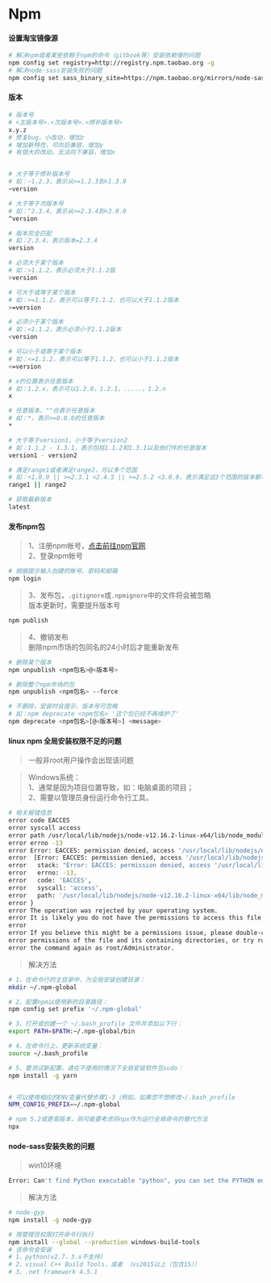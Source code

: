 # Npm

#### 设置淘宝镜像源

```bash
# 解决npm或者某些依赖于npm的命令（gitbook等）安装依赖慢的问题
npm config set registry=http://registry.npm.taobao.org -g
# 解决node-sass安装失败的问题
npm config set sass_binary_site=https://npm.taobao.org/mirrors/node-sass
```

#### 版本

```bash
# 版本号
# <主版本号>.<次版本号>.<修补版本号>
x.y.z
# 修复bug，小改动，增加z
# 增加新特性，可向后兼容，增加y
# 有很大的改动，无法向下兼容，增加x


# 大于等于修补版本号
# 如：~1.2.3，表示从>=1.2.3到<1.3.0
~version

# 大于等于次版本号
# 如：^2.3.4，表示从>=2.3.4到<3.0.0
^version

# 版本完全匹配
# 如：2.3.4，表示版本=2.3.4
version

# 必须大于某个版本
# 如：>1.1.2，表示必须大于1.1.2版
>version

# 可大于或等于某个版本
# 如：>=1.1.2，表示可以等于1.1.2，也可以大于1.1.2版本
>=version

# 必须小于某个版本
# 如：<1.1.2，表示必须小于1.1.2版本
<version

# 可以小于或等于某个版本
# 如：<=1.1.2，表示可以等于1.1.2，也可以小于1.1.2版本
<=version

# x的位置表示任意版本
# 如：1.2.x，表示可以1.2.0，1.2.1，.....，1.2.n
x

# 任意版本，""也表示任意版本
# 如：*，表示>=0.0.0的任意版本
*

# 大于等于version1，小于等于version2
# 如：1.1.2 - 1.3.1，表示包括1.1.2和1.3.1以及他们件的任意版本
version1 - version2

# 满足range1或者满足range2，可以多个范围
# 如：<1.0.0 || >=2.3.1 <2.4.5 || >=2.5.2 <3.0.0，表示满足这3个范围的版本都可以
range1 || range2

# 获取最新版本
latest
```

#### 发布npm包

> 1、注册npm帐号，[点击前往npm官网](https://www.npmjs.com/)  
> 2、登录npm帐号  

```bash
# 根据提示输入创建的账号、密码和邮箱
npm login
```

> 3、发布包，```.gitignore```或```.npmignore```中的文件将会被忽略  
> 版本更新时，需要提升版本号  

```bash
npm publish
```

> 4、撤销发布  
> 删除npm市场的包同名的24小时后才能重新发布  

```bash
# 删除某个版本
npm unpublish <npm包名>@<版本号>

# 删除整个npm市场的包
npm unpublish <npm包名> --force

# 不删除，安装时会提示，版本号可忽略
# 如：npm deprecate <npm包名> '这个包已经不再维护了'
npm deprecate <npm包名>[@<版本号>] <message>
```

#### linux npm 全局安装权限不足的问题

> 一般非root用户操作会出现该问题  

> Windows系统：  
> 1、通常是因为项目位置导致，如：电脑桌面的项目；  
> 2、需要以管理员身份运行命令行工具。  

```bash
# 相关报错信息
error code EACCES
error syscall access
error path /usr/local/lib/nodejs/node-v12.16.2-linux-x64/lib/node_modules
error errno -13
error Error: EACCES: permission denied, access '/usr/local/lib/nodejs/node-v12.16.2-linux-x64/lib/node_modules'
error  [Error: EACCES: permission denied, access '/usr/local/lib/nodejs/node-v12.16.2-linux-x64/lib/node_modules'] {
error   stack: "Error: EACCES: permission denied, access '/usr/local/lib/nodejs/node-v12.16.2-linux-x64/lib/node_modules'",
error   errno: -13,
error   code: 'EACCES',
error   syscall: 'access',
error   path: '/usr/local/lib/nodejs/node-v12.16.2-linux-x64/lib/node_modules'
error }
error The operation was rejected by your operating system.
error It is likely you do not have the permissions to access this file as the current user
error
error If you believe this might be a permissions issue, please double-check the
error permissions of the file and its containing directories, or try running
error the command again as root/Administrator.
```

> 解决方法  

```bash
# 1、在命令行的主目录中，为全局安装创建目录：
mkdir ~/.npm-global

# 2、配置npm以使用新的目录路径：
npm config set prefix '~/.npm-global'

# 3、打开或创建一个 ~/.bash_profile 文件并添加以下行：
export PATH=$PATH:~/.npm-global/bin

# 4、在命令行上，更新系统变量：
source ~/.bash_profile

# 5、要测试新配置，请在不使用的情况下全局安装软件包sudo：
npm install -g yarn


# 可以使用相应的ENV变量代替步骤1-3（例如，如果您不想修改~/.bash_profile
NPM_CONFIG_PREFIX=~/.npm-global

# npm 5.2或更高版本，则可能要考虑将npx作为运行全局命令的替代方法
npx
```

#### node-sass安装失败的问题

> win10环境  

```bash
Error: Can't find Python executable "python", you can set the PYTHON env variable.
```

> 解决方法  

```bash
# node-gyp
npm install -g node-gyp

# 用管理员权限打开命令行执行
npm install --global --production windows-build-tools
# 该命令会安装
# 1、python(v2.7，3.x不支持)
# 2、visual C++ Build Tools，或者 （vs2015以上（包含15））
# 3、.net framework 4.5.1
```
